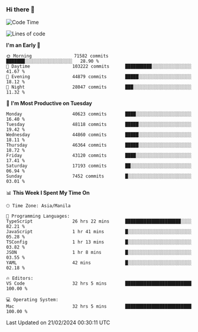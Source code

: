 ### Hi there 👋

<!--START_SECTION:waka-->
![Code Time](http://img.shields.io/badge/Code%20Time-4%2C906%20hrs%2045%20mins-blue)

![Lines of code](https://img.shields.io/badge/From%20Hello%20World%20I%27ve%20Written-110.3%20million%20lines%20of%20code-blue)

**I'm an Early 🐤** 

```text
🌞 Morning                71582 commits       ███████░░░░░░░░░░░░░░░░░░   28.90 % 
🌆 Daytime                103222 commits      ██████████░░░░░░░░░░░░░░░   41.67 % 
🌃 Evening                44879 commits       █████░░░░░░░░░░░░░░░░░░░░   18.12 % 
🌙 Night                  28047 commits       ███░░░░░░░░░░░░░░░░░░░░░░   11.32 % 
```
📅 **I'm Most Productive on Tuesday** 

```text
Monday                   40623 commits       ████░░░░░░░░░░░░░░░░░░░░░   16.40 % 
Tuesday                  48118 commits       █████░░░░░░░░░░░░░░░░░░░░   19.42 % 
Wednesday                44860 commits       █████░░░░░░░░░░░░░░░░░░░░   18.11 % 
Thursday                 46364 commits       █████░░░░░░░░░░░░░░░░░░░░   18.72 % 
Friday                   43120 commits       ████░░░░░░░░░░░░░░░░░░░░░   17.41 % 
Saturday                 17193 commits       ██░░░░░░░░░░░░░░░░░░░░░░░   06.94 % 
Sunday                   7452 commits        █░░░░░░░░░░░░░░░░░░░░░░░░   03.01 % 
```


📊 **This Week I Spent My Time On** 

```text
🕑︎ Time Zone: Asia/Manila

💬 Programming Languages: 
TypeScript               26 hrs 22 mins      █████████████████████░░░░   82.21 % 
JavaScript               1 hr 41 mins        █░░░░░░░░░░░░░░░░░░░░░░░░   05.28 % 
TSConfig                 1 hr 13 mins        █░░░░░░░░░░░░░░░░░░░░░░░░   03.82 % 
JSON                     1 hr 8 mins         █░░░░░░░░░░░░░░░░░░░░░░░░   03.55 % 
YAML                     42 mins             █░░░░░░░░░░░░░░░░░░░░░░░░   02.18 % 

🔥 Editors: 
VS Code                  32 hrs 5 mins       █████████████████████████   100.00 % 

💻 Operating System: 
Mac                      32 hrs 5 mins       █████████████████████████   100.00 % 
```


 Last Updated on 21/02/2024 00:30:11 UTC
<!--END_SECTION:waka-->


<!--
**rad182/rad182** is a ✨ _special_ ✨ repository because its `README.md` (this file) appears on your GitHub profile.

Here are some ideas to get you started:

- 🔭 I’m currently working on ...
- 🌱 I’m currently learning ...
- 👯 I’m looking to collaborate on ...
- 🤔 I’m looking for help with ...
- 💬 Ask me about ...
- 📫 How to reach me: ...
- 😄 Pronouns: ...
- ⚡ Fun fact: ...
-->
